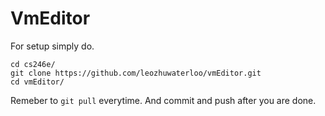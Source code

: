 # VmEditor

For setup simply do.
```
cd cs246e/
git clone https://github.com/leozhuwaterloo/vmEditor.git
cd vmEditor/
```

Remeber to ```git pull``` everytime.
And commit and push after you are done.

